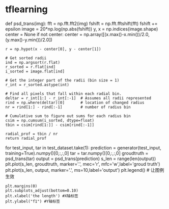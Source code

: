 # tflearning
def psd_trans(img):
    fft = np.fft.fft2(img)
    fshift = np.fft.fftshift(fft)
    fshift += epsilon
    image = 20*np.log(np.abs(fshift))
    y, x = np.indices(image.shape)
    center = None
    if not center:
        center = np.array([(x.max()-x.min())/2.0, (y.max()-y.min())/2.0])

    r = np.hypot(x - center[0], y - center[1])

    # Get sorted radii
    ind = np.argsort(r.flat)
    r_sorted = r.flat[ind]
    i_sorted = image.flat[ind]

    # Get the integer part of the radii (bin size = 1)
    r_int = r_sorted.astype(int)

    # Find all pixels that fall within each radial bin.
    deltar = r_int[1:] - r_int[:-1]  # Assumes all radii represented
    rind = np.where(deltar)[0]       # location of changed radius
    nr = rind[1:] - rind[:-1]        # number of radius bin
    
    # Cumulative sum to figure out sums for each radius bin
    csim = np.cumsum(i_sorted, dtype=float)
    tbin = csim[rind[1:]] - csim[rind[:-1]]

    radial_prof = tbin / nr
    return radial_prof
for test_input, tar in test_dataset.take(1):
    prediction = generator(test_input, training=True).numpy()[0,:,:,0]
    tar = tar.numpy()[0,:,:,0]
    groudtruth = psd_trans(tar)
    output = psd_trans(prediction)
    s_len = range(len(output))
    plt.plot(s_len, groudtruth, marker='.', mec='r', mfc='w',label='groud truth')
    plt.plot(s_len, output, marker='.', ms=10,label='output')
    plt.legend()  # 让图例生效
 
    plt.margins(0)
    plt.subplots_adjust(bottom=0.10)
    plt.xlabel('the length') #X轴标签
    plt.ylabel("f1") #Y轴标签
